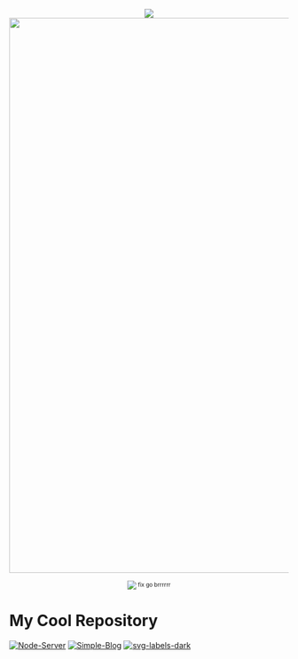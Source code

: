 <p align="center">
<a href="#">
  <img align="center" src="https://github-readme-stats.vercel.app/api/top-langs/?username=BenCinn&layout=compact&card_width=1000"/>
</a><br>
<a href="../../../Node-Server/security/code-scanning">
  <img align="center" src="https://i.imgur.com/BT1MhzW.png" width="1000"/>
<font size="-2"><p align="center"><img align="center" src="https://svg-labels-dark.herokuapp.com/svg?text=vulnerabilities&bgcolor=5B1026&dimtheme=true"/></a> fix go brrrrrr</p></font>

<h1>My Cool Repository<br></h1>

[![Node-Server](https://github-readme-stats.vercel.app/api/pin/?username=BenCinn&repo=Node-Server)](../../../Node-Server/)
[![Simple-Blog](https://github-readme-stats.vercel.app/api/pin/?username=BenCinn&repo=Simple-Blog)](../../../Simple-Blog/)
[![svg-labels-dark](https://github-readme-stats.vercel.app/api/pin/?username=BenCinn&repo=svg-labels-dark)](../../../svg-labels-dark/)
